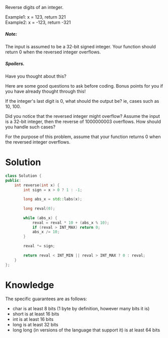 Reverse digits of an integer.

Example1: x = 123, return 321  
Example2: x = -123, return -321  
  
##### Note:  
The input is assumed to be a 32-bit signed integer. Your function should return 0 when the reversed integer overflows.

##### Spoilers.
  
Have you thought about this?  
  
Here are some good questions to ask before coding. Bonus points for you if you have already thought through this!  

If the integer's last digit is 0, what should the output be? ie, cases such as 10, 100.  

Did you notice that the reversed integer might overflow? Assume the input is a 32-bit integer, then the reverse of 1000000003 overflows. How should you handle such cases?  

For the purpose of this problem, assume that your function returns 0 when the reversed integer overflows.  
  
# Solution  

```cpp
class Solution {
public:
    int reverse(int x) {
        int sign = x > 0 ? 1 : -1;
        
        long abs_x = std::labs(x); 
        
        long reval(0);
        
        while (abs_x) {
            reval = reval * 10 + (abs_x % 10);
            if (reval > INT_MAX) return 0;
            abs_x /= 10;
        }
        
        reval *= sign;
        
        return reval < INT_MIN || reval > INT_MAX ? 0 : reval;
    }
};
```


# Knowledge

The specific guarantees are as follows:

* char is at least 8 bits (1 byte by definition, however many bits it is)
* short is at least 16 bits
* int is at least 16 bits
* long is at least 32 bits
* long long (in versions of the language that support it) is at least 64 bits


